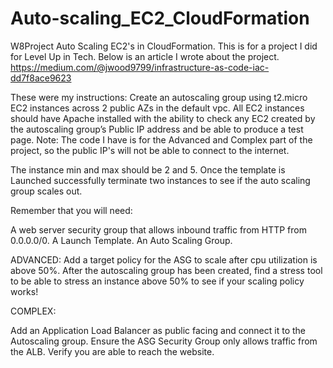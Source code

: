 # Auto-scaling_EC2_CloudFormation
W8Project Auto Scaling EC2's in CloudFormation.
This is for a project I did for Level Up in Tech.
Below is an article I wrote about the project.
https://medium.com/@jwood9799/infrastructure-as-code-iac-dd7f8ace9623


These were my instructions:
Create an autoscaling group using t2.micro EC2 instances across 2 public AZs in the default vpc. All EC2 instances should have Apache installed with the ability to check any EC2 created by the autoscaling group’s Public IP address and be able to produce a test page. Note: The code I have is for the Advanced and Complex part of the project, so the public IP's will not be able to connect to the internet.

The instance min and max should be 2 and 5. Once the template is Launched successfully terminate two instances to see if the auto scaling group scales out.

Remember that you will need:

A web server security group that allows inbound traffic from HTTP from 0.0.0.0/0.
A Launch Template.
An Auto Scaling Group.

ADVANCED:
Add a target policy for the ASG to scale after cpu utilization is above 50%. After the autoscaling group has been created, find a stress tool to be able to stress an instance above 50% to see if your scaling policy works!

COMPLEX:

Add an Application Load Balancer as public facing and connect it to the Autoscaling group.
Ensure the ASG Security Group only allows traffic from the ALB.
Verify you are able to reach the website.
